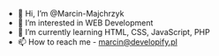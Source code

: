 - 👋 Hi, I’m @Marcin-Majchrzyk
- 👀 I’m interested in WEB Development
- 🌱 I’m currently learning HTML, CSS, JavaScript, PHP
- 📫 How to reach me - marcin@developify.pl

<!---
Marcin-Majchrzyk/Marcin-Majchrzyk is a ✨ special ✨ repository because its `README.md` (this file) appears on your GitHub profile.
You can click the Preview link to take a look at your changes.
--->
